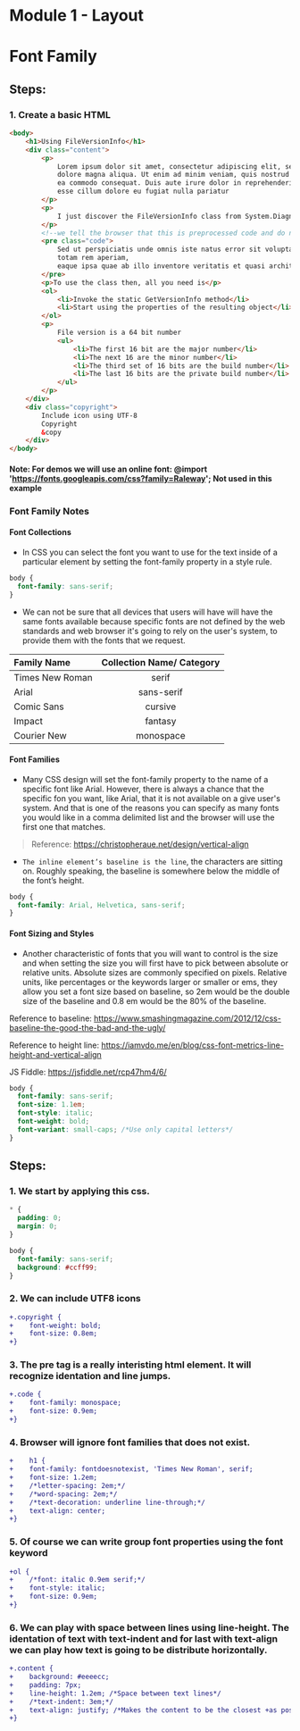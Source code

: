# Module 1 - Layout

# Font Family

## Steps:

### 1. Create a basic HTML

```html
<body>
    <h1>Using FileVersionInfo</h1>
    <div class="content">
        <p>
            Lorem ipsum dolor sit amet, consectetur adipiscing elit, sed do eiusmod tempor incididunt ut labore et
            dolore magna aliqua. Ut enim ad minim veniam, quis nostrud exercitation ullamco laboris nisi ut aliquip ex
            ea commodo consequat. Duis aute irure dolor in reprehenderit in voluptate velit
            esse cillum dolore eu fugiat nulla pariatur
        </p>
        <p>
            I just discover the FileVersionInfo class from System.Diagnostics
        </p>
        <!--we tell the browser that this is preprocessed code and do not touch it-->
        <pre class="code">
            Sed ut perspiciatis unde omnis iste natus error sit voluptatem accusantium doloremque laudantium,
            totam rem aperiam,
            eaque ipsa quae ab illo inventore veritatis et quasi architecto beatae vitae dicta sunt explicabo.
        </pre>
        <p>To use the class then, all you need is</p>
        <ol>
            <li>Invoke the static GetVersionInfo method</li>
            <li>Start using the properties of the resulting object</li>
        </ol>
        <p>
            File version is a 64 bit number
            <ul>
                <li>The first 16 bit are the major number</li>
                <li>The next 16 are the minor number</li>
                <li>The third set of 16 bits are the build number</li>
                <li>The last 16 bits are the private build number</li>
            </ul>
        </p>
    </div>
    <div class="copyright">
        Include icon using UTF-8
        Copyright
        &copy
    </div>
</body>
```

#### Note: For demos we will use an online font: @import 'https://fonts.googleapis.com/css?family=Raleway'; Not used in this example

### Font Family Notes

#### Font Collections

- In CSS you can select the font you want to use for the text inside of a particular element by setting the font-family property in a style rule.

```css
body {
  font-family: sans-serif;
}
```

- We can not be sure that all devices that users will have will have the same fonts available because specific fonts are not defined by the web standards and web browser it's going to rely on the user's system, to provide them with the fonts that we request.

| Family Name     | Collection Name/ Category |
| :-------------- | :-----------------------: |
| Times New Roman |           serif           |
| Arial           |        sans-serif         |
| Comic Sans      |          cursive          |
| Impact          |          fantasy          |
| Courier New     |         monospace         |

#### Font Families

- Many CSS design will set the font-family property to the name of a specific font like Arial. However, there is always a chance that the specific fon you want, like Arial, that it is not available on a give user's system. And that is one of the reasons you can specify as many fonts you would like in a comma delimited list and the browser will use the first one that matches.

> Reference: https://christopheraue.net/design/vertical-align

- `The inline element’s baseline is the line`, the characters are sitting on. Roughly speaking, the baseline is somewhere below the middle of the font’s height.

```css
body {
  font-family: Arial, Helvetica, sans-serif;
}
```

#### Font Sizing and Styles

- Another characteristic of fonts that you will want to control is the size and when setting the size you will first have to pick between absolute or relative units. Absolute sizes are commonly specified on pixels. Relative units, like percentages or the keywords larger or smaller or ems, they allow you set a font size based on baseline, so 2em would be the double size of the baseline and 0.8 em would be the 80% of the baseline.

Reference to baseline: https://www.smashingmagazine.com/2012/12/css-baseline-the-good-the-bad-and-the-ugly/

Reference to height line:
https://iamvdo.me/en/blog/css-font-metrics-line-height-and-vertical-align

JS Fiddle:
https://jsfiddle.net/rcp47hm4/6/

```css
body {
  font-family: sans-serif;
  font-size: 1.1em;
  font-style: italic;
  font-weight: bold;
  font-variant: small-caps; /*Use only capital letters*/
}
```

## Steps:

### 1. We start by applying this css.

```css
* {
  padding: 0;
  margin: 0;
}

body {
  font-family: sans-serif;
  background: #ccff99;
}
```

### 2. We can include UTF8 icons

```diff
+.copyright {
+    font-weight: bold;
+    font-size: 0.8em;
+}
```

### 3. The pre tag is a really interisting html element. It will recognize identation and line jumps.

```diff
+.code {
+    font-family: monospace;
+    font-size: 0.9em;
+}
```

### 4. Browser will ignore font families that does not exist.

```diff
+    h1 {
+    font-family: fontdoesnotexist, 'Times New Roman', serif;
+    font-size: 1.2em;
+    /*letter-spacing: 2em;*/
+    /*word-spacing: 2em;*/
+    /*text-decoration: underline line-through;*/
+    text-align: center;
+}
```

### 5. Of course we can write group font properties using the font keyword

```diff
+ol {
+    /*font: italic 0.9em serif;*/
+    font-style: italic;
+    font-size: 0.9em;
+}
```

### 6. We can play with space between lines using line-height. The identation of text with text-indent and for last with text-align we can play how text is going to be distribute horizontally.

```diff
+.content {
+    background: #eeeecc;
+    padding: 7px;
+    line-height: 1.2em; /*Space between text lines*/
+    /*text-indent: 3em;*/
+    text-align: justify; /*Makes the content to be the closest +as posible to the margin*/
+}
```
